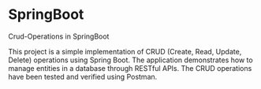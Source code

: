 # SpringBoot
Crud-Operations  in  SpringBoot 


This project is a simple implementation of CRUD (Create, Read, Update, Delete) operations using Spring Boot. The application demonstrates how to manage entities in a database through RESTful APIs. The CRUD operations have been tested and verified using Postman.
